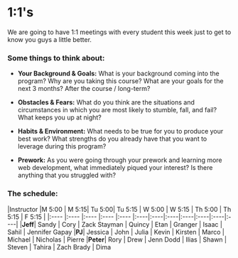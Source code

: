 # 1:1's
We are going to have 1:1 meetings with every student this week just to get to know you guys a little better.

### Some things to think about:

* __Your Background & Goals:__ What is your background coming into the program? Why are you taking this course? What are your goals for the next 3 months? After the course / long-term?

* __Obstacles & Fears:__ What do you think are the situations and circumstances in which you are most likely to stumble, fall, and fail? What keeps you up at night?

* __Habits & Environment:__ What needs to be true for you to produce your best work? What strengths do you already have that you want to leverage during this program?

* __Prework:__ As you were going through your prework and learning more web development, what immediately piqued your interest? Is there anything that you struggled with?

### The schedule:

|Instructor |M 5:00 | M 5:15| Tu 5:00| Tu 5:15 | W 5:00 | W 5:15 | Th 5:00 | Th 5:15 | F 5:15 |
|:----    |:----  |:----  |:----  |:---- |:----|:----|:----|:----|:----|:----|:----|
|__Jeff__| Sandy | Cory | Zack Stayman | Quincy | Etan | Granger | Isaac | Sahil | Jennifer Gapay
|__PJ__| Jessica | John | Julia | Kevin | Kirsten | Marco | Michael | Nicholas | Pierre
|__Peter__| Rory | Drew | Jenn Dodd | Ilias | Shawn | Steven | Tahira | Zach Brady | Dima